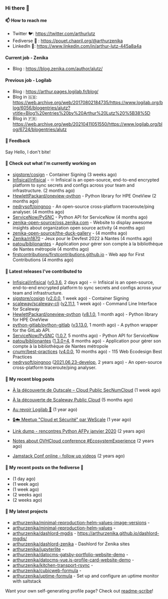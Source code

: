 ### Hi there 👋

#### 📫 How to reach me

- Twitter 🐦: https://twitter.com/arthurlutz
- Fediverse 🐘 : https://pouet.chapril.org/@arthurzenika
- LinkedIn 👔:  https://www.linkedin.com/in/arthur-lutz-445a8a4a

#### Current job - Zenika 

- Blog : https://blog.zenika.com/author/alutz/

#### Previous job - Logilab

- Blog : https://arthur.pages.logilab.fr/blog/
- Blog in 🇬🇧: https://web.archive.org/web/20170802184735/https://www.logilab.org/blog/6056/blogentries/alutz?vtitle=Blog%20entries%20by%20Arthur%20Lutz%20%5B38%5D
- Blog in 🇫🇷: https://web.archive.org/web/20210411051550/https://www.logilab.org/blog/6724/blogentries/alutz

#### 💬 Feedback

Say Hello, I don't bite!

#### 👷 Check out what I'm currently working on

- [sigstore/cosign](https://github.com/sigstore/cosign) - Container Signing (3 weeks ago)
- [Infisical/infisical](https://github.com/Infisical/infisical) - ♾ Infisical is an open-source, end-to-end encrypted platform to sync secrets and configs across your team and infrastructure. (2 months ago)
- [HewlettPackard/oneview-python](https://github.com/HewlettPackard/oneview-python) - Python library for HPE OneView (2 months ago)
- [nedrysoft/pingnoo](https://github.com/nedrysoft/pingnoo) - An open-source cross-platform traceroute/ping analyser. (4 months ago)
- [ServiceNow/PySNC](https://github.com/ServiceNow/PySNC) - Python API for ServiceNow (4 months ago)
- [zenika-open-source/oss.zenika.com](https://github.com/zenika-open-source/oss.zenika.com) - Website to display awesome insights about organization open source activity (4 months ago)
- [zenika-open-source/the-duck-gallery](https://github.com/zenika-open-source/the-duck-gallery) -  (4 months ago)
- [Zenika/n1870](https://github.com/Zenika/n1870) - Jeux pour le Devfest 2022 à Nantes (4 months ago)
- [patou/biblionantes](https://github.com/patou/biblionantes) - Application pour gérer son compte à la bibliothèque de Nantes métropole (4 months ago)
- [firstcontributions/firstcontributions.github.io](https://github.com/firstcontributions/firstcontributions.github.io) - Web app for First Contributions (4 months ago)


#### 🔭 Latest releases I've contributed to

- [Infisical/infisical](https://github.com/Infisical/infisical) ([v0.3.6](https://github.com/Infisical/infisical/releases/tag/v0.3.6), 2 days ago) - ♾ Infisical is an open-source, end-to-end encrypted platform to sync secrets and configs across your team and infrastructure.
- [sigstore/cosign](https://github.com/sigstore/cosign) ([v2.0.0](https://github.com/sigstore/cosign/releases/tag/v2.0.0), 1 week ago) - Container Signing
- [scaleway/scaleway-cli](https://github.com/scaleway/scaleway-cli) ([v2.11.1](https://github.com/scaleway/scaleway-cli/releases/tag/v2.11.1), 1 week ago) - Command Line Interface for Scaleway
- [HewlettPackard/oneview-python](https://github.com/HewlettPackard/oneview-python) ([v8.1.0](https://github.com/HewlettPackard/oneview-python/releases/tag/v8.1.0), 1 month ago) - Python library for HPE OneView
- [python-gitlab/python-gitlab](https://github.com/python-gitlab/python-gitlab) ([v3.13.0](https://github.com/python-gitlab/python-gitlab/releases/tag/v3.13.0), 1 month ago) - A python wrapper for the GitLab API.
- [ServiceNow/PySNC](https://github.com/ServiceNow/PySNC) ([1.0.7](https://github.com/ServiceNow/PySNC/releases/tag/1.0.7), 5 months ago) - Python API for ServiceNow
- [patou/biblionantes](https://github.com/patou/biblionantes) ([1.3.0&#43;4](https://github.com/patou/biblionantes/releases/tag/1.3.0%2B4), 8 months ago) - Application pour gérer son compte à la bibliothèque de Nantes métropole
- [cnumr/best-practices](https://github.com/cnumr/best-practices) ([v4.0.0](https://github.com/cnumr/best-practices/releases/tag/v4.0.0), 10 months ago) - 115 Web Ecodesign Best Practices
- [nedrysoft/pingnoo](https://github.com/nedrysoft/pingnoo) ([2021.06.23-develop](https://github.com/nedrysoft/pingnoo/releases/tag/2021.06.23-develop), 2 years ago) - An open-source cross-platform traceroute/ping analyser.

#### 📜 My recent blog posts 

- [À la découverte de Outscale – Cloud Public SecNumCloud](https://blog.zenika.com/2023/02/21/a-la-decouverte-de-outscale-cloud-public-secnumcloud/) (1 week ago)
- [À la découverte de Scaleway Public Cloud](https://blog.zenika.com/2022/09/07/a-la-decouverte-de-scaleway-public-cloud/) (5 months ago)

- [Au revoir Logilab 👋](https://arthur.pages.logilab.fr/blog/au-revoir-logilab.html) (1 year ago)
- [🔒☁️ Meetup &#34;Cloud et Sécurité&#34; par WeScale](https://arthur.pages.logilab.fr/blog/meetup-cloud-et-securite-par-wescale.html) (1 year ago)
- [Link dump - rencontres Python AFPy janvier 2020](https://arthur.pages.logilab.fr/blog/link-dump-rencontres-python-afpy-janvier-2020.html) (2 years ago)
- [Notes about OVHCloud conference #EcosystemExperience](https://arthur.pages.logilab.fr/blog/notes-about-ovhcloud-conference-ecosystemexperience.html) (2 years ago)
- [Jamstack Conf online - follow up videos](https://arthur.pages.logilab.fr/blog/jamstack-conf-online-follow-up-videos.html) (2 years ago)

#### 📜 My recent posts on the fediverse 🐘

- [](https://pouet.chapril.org/@arthurzenika/109958383728993751) (1 day ago)
- [](https://pouet.chapril.org/@arthurzenika/109913505847382868) (1 week ago)
- [](https://pouet.chapril.org/@arthurzenika/109901633573073500) (1 week ago)
- [](https://pouet.chapril.org/@arthurzenika/109869817404670292) (2 weeks ago)
- [](https://pouet.chapril.org/@arthurzenika/109869609837668035) (2 weeks ago)

#### 🌱 My latest projects

- [arthurzenika/minimal-reproduction-helm-values-image-versions](https://github.com/arthurzenika/minimal-reproduction-helm-values-image-versions) - 
- [arthurzenika/minimal-reproduction-helm-values](https://github.com/arthurzenika/minimal-reproduction-helm-values) - 
- [arthurzenika/dashlord-mgdis](https://github.com/arthurzenika/dashlord-mgdis) - https://arthurzenika.github.io/dashlord-mgdis/
- [arthurzenika/dashlord-zenika](https://github.com/arthurzenika/dashlord-zenika) - Dashlord for Zenika sites
- [arthurzenika/jupyterlite](https://github.com/arthurzenika/jupyterlite) - 
- [arthurzenika/datocms-gatsby-portfolio-website-demo](https://github.com/arthurzenika/datocms-gatsby-portfolio-website-demo) - 
- [arthurzenika/datocms-vue.js-profile-card-website-demo](https://github.com/arthurzenika/datocms-vue.js-profile-card-website-demo) - 
- [arthurzenika/kitchen-transport-rsync](https://github.com/arthurzenika/kitchen-transport-rsync) - 
- [arthurzenika/cubicweb-formula](https://github.com/arthurzenika/cubicweb-formula) - 
- [arthurzenika/uptime-formula](https://github.com/arthurzenika/uptime-formula) -  Set up and configure an uptime monitor with saltstack



Want your own self-generating profile page? Check out [readme-scribe](https://github.com/muesli/readme-scribe)!
